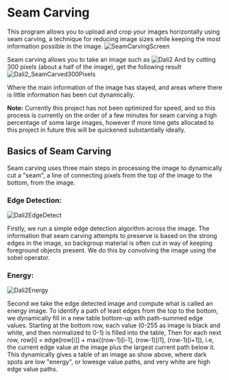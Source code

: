 # Seam Carving
This program allows you to upload and crop your images horizontally using seam carving, a technique for reducing image sizes while keeping the most information
possible in the image.
![SeamCarvingScreen](https://github.com/user-attachments/assets/84d63883-84db-4ddc-aa52-ce3ea47446de)

Seam carving allows you to take an image such as 
![Dali2](https://github.com/user-attachments/assets/b93ae66a-d309-45da-a88f-5b4c7bdd801f)
And by cutting 300 pixels (about a half of the image), get the following result
![Dali2_SeamCarved300Pixels](https://github.com/user-attachments/assets/346582b5-6d3e-4e51-84a4-62a0b41e38fe)

Where the main information of the image has stayed, and areas where there is little information has been cut dynamically.

**Note:** Currently this project has not been optimized for speed, and so this process is currently on the order of a few minutes
for seam carving a high percentage of some large images, however if more time gets allocated to this project in future this 
will be quickened substantially ideally.

## Basics of Seam Carving

Seam carving uses three main steps in processing the image to dynamically cut a "seam", a line of connecting pixels from the top of the image
to the bottom, from the image. 

### Edge Detection:
![Dali2EdgeDetect](https://github.com/user-attachments/assets/cc178140-f86f-4ea8-9b48-f84bd7744451)

Firstly, we run a simple edge detection algorithm across the image. The information that seam carving attempts to preserve is based on the strong edges
in the image, so backgroup material is often cut in way of keeping foreground objects present. We do this by convolving the image using the sobel operator.

### Energy:
![Dali2Energy](https://github.com/user-attachments/assets/eef7fdea-a3ff-466c-a818-cad1530c4434)

Second we take the edge detected image and compute what is called an energy image. To identify a path of least edges from the top to the bottom, we dynamically fill in 
a new table bottom-up with path-summed edge values. Starting at the bottom row, each value (0-255 as image is black and white, and then normalized to 0-1) is filled into the table,
Then for each next row, row[i] = edge[row[i]] + max((row-1)[i-1], (row-1)[i1], (row-1)[i+1]), i.e, the current edge value at the image plus the largest current path below it. This
dynamically gives a table of an image as show above, where dark spots are low "energy", or lowesge value paths, and very white are high edge value paths.



